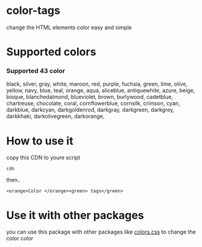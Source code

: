 # color-tags
change the HTML elements color easy and simple 



# Supported colors

### Supported 43 color

black,
silver,
gray,
white,
maroon,
red,
purple,
fuchsia,
green,
lime,
olive,
yellow,
navy,
blue,
teal,
orange,
aqua,
aliceblue,
antiquewhite,
azure,
beige,
bisque,
blanchedalmond,
blueviolet,
brown,
burlywood,
cadetblue,
chartreuse,
chocolate,
coral,
cornflowerblue,
cornsilk,
crimson,
cyan,
darkblue,
darkcyan,
darkgoldenrod,
darkgray,
darkgreen,
darkgrey,
darkkhaki,
darkolivegreen,
darkorange, 


# How to use it

copy this CDN to youre script

`cdn`

then.. 

`<orange>Color </orange><green> tags</green>`



# Use it with other packages

you can use this package with other packages like [colors.css](http://clrs.cc) to change the color color
